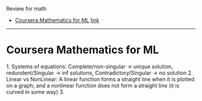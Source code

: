 Review for math <br/>

- [Coursera Mathematics for ML](#1) [link](https://www.coursera.org/specializations/mathematics-for-machine-learning-and-data-science)


---------------
<h1 id="1">Coursera Mathematics for ML</h1>
1. Systems of equations: Complete/non-singular -> unique solution,  redundent/Singular -> inf solutions, Contradictory/Singular -> no solution
2. Linear vs NonLinear: A linear function forms a straight line when it is plotted on a graph; and a nonlinear function does not form a straight line (it is curved in some way)
3. 
